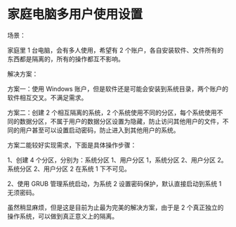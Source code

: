 # 家庭电脑多用户使用设置

场景：

家庭里 1 台电脑，会有多人使用，希望有 2 个账户，各自安装软件、文件所有的东西都是隔离的，所有的操作都互不影响。

解决方案：

方案一：使用 Windows 账户，但是软件还是可能会安装到系统目录，两个账户的软件相互交叉。不满足需求。

方案二：创建 2 个相互隔离的系统，2 个系统使用不同的分区，每个系统使用不同的数据分区，不属于用户的数据分区设置为隐藏，防止访问其他用户的文件，不同的用户甚至可以设置启动密码，防止进入到其他用户的系统。

方案二能较好实现需求，下面是具体操作步骤：

1、创建 4 个分区，分别为：系统分区 1、用户分区 1，系统分区 2、用户分区 2。系统分区 2、用户分区 2 在系统 1 下不可见。

2、使用 GRUB 管理系统启动，为系统 2 设置密码保护，默认直接启动到系统 1 无须密码。

虽然稍显麻烦，但是这是目前为止最为完美的解决方案，由于是 2 个真正独立的操作系统，可以做到真正意义上的隔离。
